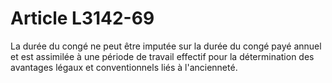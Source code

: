 # Article L3142-69

La durée du congé ne peut être imputée sur la durée du congé payé annuel et est assimilée à une période de travail effectif pour la détermination des avantages légaux et conventionnels liés à l'ancienneté.
